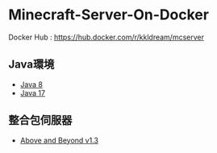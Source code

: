 # Minecraft-Server-On-Docker

Docker Hub : https://hub.docker.com/r/kkldream/mcserver

## Java環境

* [Java 8](https://github.com/kkldream/mcserver-docker/tree/java8)
* [Java 17](https://github.com/kkldream/mcserver-docker/tree/java17)

## 整合包伺服器

* [Above and Beyond v1.3](https://github.com/kkldream/mcserver-docker/tree/Above-and-Beyond-v1.3)